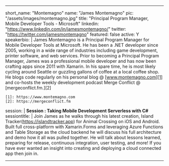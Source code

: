 ---

short_name: "Montemagno"
name: "James Montemagno"
pic: "/assets/images/montemagno.jpg"
title: "Principal Program Manager, Mobile Developer Tools - Microsoft"
linkedin: "https://www.linkedin.com/in/jamesmontemagno/"
twitter: "https://twitter.com/jamesmontemagno"
featured: false
active: Y
speakerbio: |
    James Montemagno is a Principal Program Manager for Mobile Developer Tools at Microsoft. He has been a .NET developer since 2005, working in a wide range of industries including game development, printer software, and web services. Prior to becoming a Principal Program Manager, James was a professional mobile developer and has now been crafting apps since 2011 with Xamarin. In his spare time, he is most likely cycling around Seattle or guzzling gallons of coffee at a local coffee shop. He blogs code regularly on his personal blog @ [www.montemagno.com][1] and co-hosts the weekly development podcast Merge Conflict @ [mergeconflict.fm.][2]


    [1]: https://www.montemagno.com
    [2]: https://mergeconflict.fm    
session: |
    **Session : Taking Mobile Development Serverless with C#**
sessiontitle: |
    Join James as he walks through his latest creation, Island Tracker(https://islandtracker.app) for Animal Crossing on iOS and Android. Built full cross-platform with Xamarin.Forms and leveraging Azure Functions and Table Storage as the cloud backend he will discuss his full architecture and demo how it all was pulled together. He will talk about lessons learned, preparing for release, continuous integration, user testing, and more! If you have ever wanted an insight into creating and deploying a cloud connected app then join in.

---